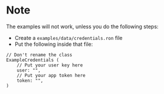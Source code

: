 # Note
The examples will not work, unless you do the following steps:

* Create a `examples/data/credentials.ron` file
* Put the following inside that file:
```ron
// Don't rename the class
ExampleCredentials (
    // Put your user key here
    user: "",
    // Put your app token here
    token: "",
)
```
